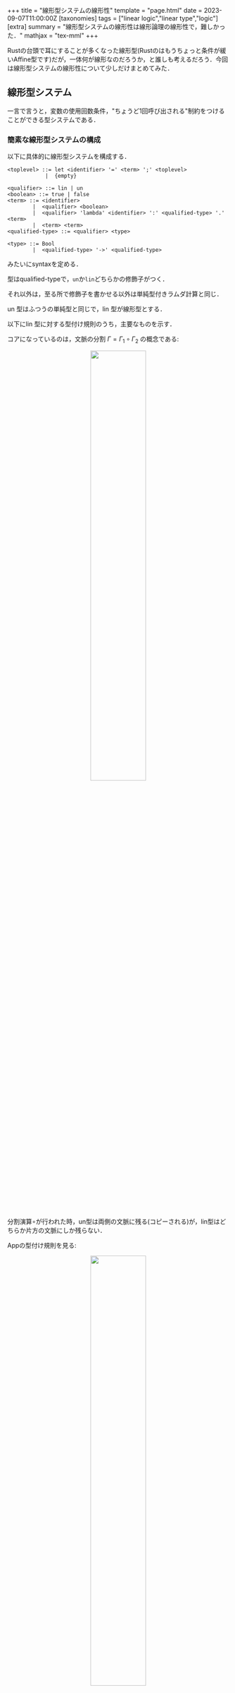 +++
title = "線形型システムの線形性"
template = "page.html"
date = 2023-09-07T11:00:00Z
[taxonomies]
tags = ["linear logic","linear type","logic"]
[extra]
summary = "線形型システムの線形性は線形論理の線形性で，難しかった．"
mathjax = "tex-mml"
+++



Rustの台頭で耳にすることが多くなった線形型(Rustのはもうちょっと条件が緩いAffine型です)だが，一体何が線形なのだろうか，と誰しも考えるだろう．今回は線形型システムの線形性について少しだけまとめてみた．


## 線形型システム

一言で言うと，変数の使用回数条件，"ちょうど1回呼び出される"制約をつけることができる型システムである．

### 簡素な線形型システムの構成

以下に具体的に線形型システムを構成する．

```
<toplevel> ::= let <identifier> '=' <term> ';' <toplevel>
            |  {empty}

<qualifier> ::= lin | un
<boolean> ::= true | false
<term> ::= <identifier>
        |  <qualifier> <boolean>
        |  <qualifier> 'lambda' <identifier> ':' <qualified-type> '.' <term>
        |  <term> <term>
<qualified-type> ::= <qualifier> <type>

<type> ::= Bool
        |  <qualified-type> '->' <qualified-type>
```

みたいにsyntaxを定める．

型はqualified-typeで，`un`か`lin`どちらかの修飾子がつく．

それ以外は，至る所で修飾子を書かせる以外は単純型付きラムダ計算と同じ．

un 型はふつうの単純型と同じで，lin 型が線形型とする．

以下にlin 型に対する型付け規則のうち，主要なものを示す．

コアになっているのは，文脈の分割 $\Gamma = \Gamma_1 \circ \Gamma_2$ の概念である:

<div style="text-align: center">
    <img src="https://pbs.twimg.com/media/GXQGhnKbgAI6-yQ?format=jpg&name=medium" width='50%'>
</div>

分割演算$\circ$が行われた時，un型は両側の文脈に残る(コピーされる)が，lin型はどちらか片方の文脈にしか残らない．

Appの型付け規則を見る:

<div style="text-align: center">
    <img src="https://pbs.twimg.com/media/GXQGkXobgAIYQhd?format=jpg&name=medium" width='50%'>
</div>

ここで，qはqualifier(lin | un)である．

関数適用の際，un型は分割の影響なく(単純型のように)型付けが進むが，lin型は，(M-Lin)により，型付けが"消費"される．

以上のように，lin 型は，一回だけ使用できる型である．

#### 例：恒等関数

```
let id = lin lambda x:lin bool.x;

let main = id (lin true);
```

と書くと，`id`は，`lin (lin bool -> lin bool)`型の関数で，`lin bool`型の引数をそのまま返す．(ただの恒等関数)

mainでは，idを呼び出している．

このとき，同文脈上(同ファイル内)でもう一度idを呼ぶと型エラーになるし，一度も呼ばなくても型エラーになる．


## 線形型と線形論理

このように，変数の使用回数条件を付与できる型システムだが，この機能は，線形論理を基にしている．

### 線形論理

線形論理とは，ひとことで言うと"resource sensitive"な論理体系である．ここでのresourceとは論理式の数という，古典論理ではまず気にすることがなかった概念である．

具体例を交えて紹介する．

次のような命題をもとに，"かつ"と"ならば"について再考する．

**命題A** ．
100 円持っている．

**命題B** ．
コーラ (100 円) が買える．

**命題C** ．
水 (60 円) が買える．


このとき，A ならば B，や，A ならば C，が自明に成立する．

AならばBかつCはどうだろう．

古典論理なら，A$\to$B$\wedge$Cは成り立つが，日本語の意味を考えると，100円だけ持っていてもコーラと水両方を買うことはできない．

このような着眼点から，自然言語で"かつ"と記述しても，その意味は以下のような2種類に分割することができると考えられる：

* コーラと水どちらも買う"かつ": $\otimes$

  * A ならば B $\otimes$ C は成り立たない．

* コーラと水どちらかしか買わない"かつ" : &

  * A ならば B & C は成り立つ．

資源管理というから，これらの"かつ"を説明する．B & Cは，(どちらでも良いが)BとCどちらか一方を選択する．一方で，B$\otimes$Cは，BとCどちらも両方とってくることを表す．1アクションでいくつ取ってくるかの違いがある．

この時，命題は資源で，前件の資源を使って後件を実行すると考えると，後件で消費する数だけ前件に命題を書くと，論理式を成立させることができると言える．

また，"ならば"についても再考する必要がある．命題論理の$\to$には，前件の資源を消費するというニュアンスがないため，専用の含意，$\multimap$を導入する必要がある．

今までの議論は，以下の論理式で示される:

* A $\multimap$ (B & C) (成り立つ)
* A $\multimap$ (B & C) (成り立たない)
* (A $\otimes$ A) $\multimap$ (B $\otimes$ C) (成り立つ)

#### 詳細

以下に，線形論理の推論規則を示す．

<div style="text-align: center">
    <img src="https://pbs.twimg.com/media/GXQGe7tawAA935O?format=jpg&name=4096x4096" width='70%'>
</div>

$\oplus$，<div class="rotate">&</div>はそれぞれ&，$\otimes$の双対，つまりorにあたるものである．

contraction，weakeningが，演算子'!'，'?'の上でのみ定義されている．contraction，weakeningは，論理式の任意個コピーを可能にしている．(exchangeは認められている．$\Gamma$は論理式の列で，exchange，contraction，weakeningがあると，集合のように振る舞う．一方で，exchangeのみだと，$\Gamma$は多重集合のように振る舞う．) つまり，デフォルトでは線形論理式はresource sensitiveで，これらの演算子をつけた時のみ資源の消費を考慮しなくてもよくなる．
これらの演算子は指数的演算子と呼ばれていて，線形論理と古典論理を接続している．


## 線形論理の線形性

やっと本題に入る．線形型の線形性は線形論理の線形性である．なぜ線形論理は線形論理と呼ばれるのか．

その答えは，線形論理の誕生まで遡る．

### 線形性の発見，超大雑把な概要

(各種定義は，元気があったらまとめます．)

線形論理は，1987年にGirardというおじさんが発見し，発表した．

Girardは当時，直観主義論理の分析を行っていた．その過程で，論理演算子が2種類に分解できることを発見した．これが，線形論理の大元である．

また，Girardは，発見した論理体系における手続きを，coherent space(単なる無向グラフ)上でモデル化し，分析した．Scottの領域理論では，型は位相空間で，関数は位相空間上の連続写像だった．一方で，Girardは，型をcoherent space，関数をcoherent space上のstable な写像だと定義した．coherent spaceを持ち出した理由は，色んなものを色んなもののクリークとして説明したかったからだと勝手に解釈している．

そして，**線形論理の特徴である，単一呼び出し性を持つ手続きをcoherent space上の写像として定義すると，その写像が線形性(のような特性)を持つことを発見した．**

これが，線形論理の線形性の所以である．変数の呼び出し回数制限として現れている，単一呼び出し性が，線形性に対応している．

#### もう少し詳しく

WIP.

詳しい定義は[https://www.kurims.kyoto-u.ac.jp/~terui/birth.pdf](https://www.kurims.kyoto-u.ac.jp/~terui/birth.pdf)をみてください．

[https://ziphil.com/diary/mathematics/71.html](https://ziphil.com/diary/mathematics/71.html)も参考になります．

# まとめ

線形型システムの線形性は線形論理の線形性で，単一呼び出し性を線形性と呼んでいるが，詳細は領域理論の話になって難しい．
